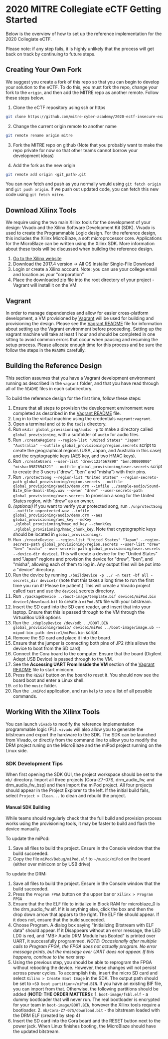 # 2020 MITRE Collegiate eCTF Getting Started

Below is the overview of how to set up the reference implementation for the 2020 Collegiate eCTF.

Please note: if any step fails, it is highly unlikely that the process will get back on track by continuing to future steps.

## Creating Your Own Fork
We suggest you create a fork of this repo so that you can begin to develop
your solution to the eCTF. To do this, you must fork the repo, change your fork to the `origin`, and
then add the MITRE repo as another remote. Follow these steps below.

1. Clone the eCTF repository using ssh or https 
```bash
git clone https://github.com/mitre-cyber-academy/2020-ectf-insecure-example --recursive
``` 
2. Change the current origin remote to another name
```bash
git remote rename origin mitre
```

3. Fork the MITRE repo on github (Note that you probably want to make the repo private for now so
   that other teams cannot borrow your development ideas) 

4. Add the fork as the new origin
```bash
git remote add origin <git_path>.git
```

You can now fetch and push as you normally would using `git fetch origin` and `git push origin`.
If we push out updated code, you can fetch this new code using `git fetch mitre`.


## Download Xilinx Tools
We require using the two main Xilinx tools for the development of your
design: Vivado and the Xilinx Software Development Kit (SDK). Vivado is used to create the
Programmable Logic design. For the reference design, this includes the Xilinx MicroBlaze, a soft
microprocessor core. Applications for the MicroBlaze can be written using the Xilinx SDK. More
information about these tools will be discussed when building the reference design.

 1. [Go to the Xilinx website](https://www.xilinx.com/support/download/index.html/content/xilinx/en/downloadNav/vivado-design-tools/archive.html)
 2. Download the 2017.4 version -> All OS Installer Single-File Download
 3. Login or create a Xilinx account. Note: you can use your college email and location as your "corporation"
 4. Place the downloaded zip file into the root directory of your project - Vagrant will install it on the VM


## Vagrant
In order to manage dependencies and allow for easier cross-platform development, a VM provisioned by
[Vagrant](https://vagrantup.com) will be used for building and provisioning the design. Please see
the [Vagrant README](vagrant/README.md) file for information about setting up the Vagrant environment before
proceeding. Setting up the vagrant machine will take at least 1 hour and should be completed in one sitting
to avoid common errors that occur when pausing and resuming the setup process.
Please allocate enough time for this process and be sure the follow the steps in the `README`
carefully.


## Building the Reference Design
This section assumes that you have a Vagrant development
environment running as described in the `vagrant` folder, and that you have read through all of the
`README` files in each subdirectory.

To build the reference design for the first time, follow these steps:
1.  Ensure that all steps to provision the development environment were completed as described
    in the [Vagrant README](vagrant/README.md) file.
2.  Log in to the virtual machine using the credentials `vagrant:vagrant`.
3.  Open a terminal and `cd` to the `tools` directory.
4.  Run `mkdir global_provisioning/audio -p` to make a directory called `global_provisioning`, with a subfolder of `audio` for audio files.
5.  Run `./createRegions --region-list "United States" "Japan" "Australia" --outfile global_provisioning/region.secrets` script to create the geographical regions (USA, Japan, and Australia in this case) and the cryptographic keys (AES key, and two HMAC keys).
6.  Run `./createUsers --user-list "drew:1234567890" "ben:00000000" "misha:0987654321" --outfile global_provisioning/user.secrets` script to create the 3 users ("drew", "ben" and "misha") with their pins.
7.  Run `./protectSong --region-list "United States" --region-secrets-path global_provisioning/region.secrets --outfile global_provisioning/audio/demo.drm --infile ../sample-audio/Sound-Bite_One-Small-Step.wav --owner "drew" --user-secrets-path global_provisioning/user.secrets` to provision a song for the United States region, with "drew" as an owner.
8. *(optional)* If you want to verify your protected song, run `./unprotectSong --outfile unprotected.wav --infile global_provisioning/audio/demo.drm --aes global_provisioning/aes_key --mdKey ./global_provisioning/hmac_md_key --chunkKey ./global_provisioning/hmac_chunk_key`. Note that cryptographic keys should be located in `global_provisioning/`.
9.  Run `./createDevice --region-list "United States" "Japan" --region-secrets-path global_provisioning/region.secrets --user-list "drew" "ben" "misha" --user-secrets-path global_provisioning/user.secrets --device-dir device1`. This will create a device for the "United States" and "Japan" regions and provision the device for "drew", "ben", and "misha", allowing each of them to log in. Any output files will be put into a "device" directory.
10.  Run the device by running `./buildDevice -p ../ -n test -bf all -secrets_dir device1/` (note that this takes a long time to run the first time you run it! Please be patient.) This will create a Vivado project called `test` and use the `device1` secrets directory.
11. Run `./packageDevice ../boot-image/template.bif device1/miPod.bin device1/download.bit` to create a `miPod.BIN` file with your bitstream.
12. Insert the SD card into the SD card reader, and insert that into your laptop.
    Ensure that this is passed through to the VM through the VirtualBox USB options
13. Run the `./deployDevice /dev/sdb ../BOOT.BIN global_provisioning/audio/ device1/miPod ../boot-image/image.ub --mipod-bin-path device1/miPod.bin` script.
14. Remove the SD card and place it into the board.
15. Ensure that the jumper is connecting both pins of JP2 (this allows the device to boot from the SD card)
16. Connect the Cora board to the computer. Ensure that the board (Digilent Adept USB Device) is passed through to the VM.
17. See the **Accessing UART From Inside the VM** section of the [Vagrant README](vagrant/README.md) file to start minicom.
18. Press the `RESET` button on the board to reset it. You should now see the board boot and enter a Linux shell.
19. `cd` to the `music` folder.
20. Run the `./miPod` application, and run `help` to see a list of all possible commands.


## Working With the Xilinx Tools
You can launch `vivado` to modify the reference implementation programmable logic (PL).
`vivado` will also allow you to generate the bitstream and export the hardware to the SDK.
The SDK can be launched from Vivado, or directly from the command line to allow you to modify
the DRM project runing on the MicroBlaze and the miPod project running on the Linux side.


### SDK Development Tips

When first opening the SDK GUI, the project workspace should be set to the `mb/` directory. Import
all three projects (Cora-Z7-07S, drm_audio_fw, and drm_audio_fw_bsp) and then import the miPod
project. All four projects should appear in the Project Explorer to the left. If the initial build
fails, select `Project > Clean...` to clean and rebuild the project.

#### Manual SDK Building
While teams should regularly check that the full build and provision process works using the
provisioning tools, it may be faster to build and flash the device manually. 

To update the miPod:
1. Save all files to build the project. Ensure in the Console window that the build succeeded.
2. Copy the file `miPod/Debug/miPod.elf` to `~/music/miPod` on the board (either over minicom or by USB drive)

To update the DRM:
1. Save all files to build the project. Ensure in the Console window that the build succeeded.
2. Press the `Program FPGA` button on the upper bar or `Xilinx > Program FPGA`
3. Ensure that the the ELF file to initialize in Block RAM for microblaze_0 is the drm_audio_fw.elf.
   If it is anything else, click the box and then the drop down arrow that appars to the right.
   The ELF file should appear. If it does not, ensure that the build succeeded.
4. Choose Program. A dialog box saying "Initializing Bitstream with ELF data" should appear. If it
   Disappears without an error message, the LED LD0 is red, and "MB> Audio DRM Module has Booted"
   is printed over UART, it successfully programmed.
   *NOTE: Occasionally after multiple calls to Program FPGA, the FPGA does not actually program.
   No error message prints, but the message over UART does not appear. If this happens, continue
   to the next step*
5. Using the previous step, you should be able to reprogram the FPGA without rebooting the device.
   However, these changes will not persist across power cycles. To accomplish this, insert the 
   micro SD card and select `Xilinx > Create Boot Image` in the SDK. The output path should be set to
   `<SD boot partition>/miPod.BIN`. If you have an existing BIF file, you can import from that.
   Otherwise, the following partitions should be added (**NOTE: THE ORDER MATTERS**):
       1. `boot-image/fsbl.elf` - a dummy bootloader that will never run. The real bootloader is
          encrypted for your team in `boot-image/BOOT.BIN`, however the Xilinx tools require a bootloader.
       2. `mb/Cora-Z7-07S/download.bit` - the bitstream loaded with the DRM ELF (created by step 4)
6. Insert the SD card into the Cora board and the RESET button next to the power jack. When Linux finishes
   booting, the MicroBlaze should have the updated bitstream.
